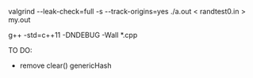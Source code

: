 valgrind --leak-check=full -s --track-origins=yes ./a.out < randtest0.in > my.out

g++ -std=c++11 -DNDEBUG -Wall *.cpp


TO DO:
- remove clear() genericHash